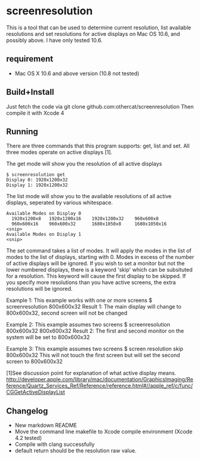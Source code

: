 # screenresolution

This is a tool that can be used to determine current resolution,
list available resolutions and set resolutions for active displays
on Mac OS 10.6, and possibly above.  I have only tested 10.6.

## requirement

* Mac OS X 10.6 and above version (10.8 not tested)

## Build+Install

Just fetch the code via git clone github.com:othercat/screenresolution
Then compile it with Xcode 4

## Running

There are three commands that this program supports: get, list 
and set.  All three modes operate on active displays [1].

The get mode will show you the resolution of all active displays

    $ screenresolution get
    Display 0: 1920x1200x32
    Display 1: 1920x1200x32
 
 The list mode will show you to the available resolutions of all
 active displays, seperated by various whitespace.

    Available Modes on Display 0
      1920x1200x8   1920x1200x16    1920x1200x32    960x600x8 
      960x600x16    960x600x32      1680x1050x8 	1680x1050x16 
    <snip>
    Available Modes on Display 1
    <snip>

The set command takes a list of modes.  It will apply the modes
in the list of modes to the list of displays, starting with 0.
Modes in excess of the number of active displays will be ignored.
If you wish to set a monitor but not the lower numbered displays,
there is a keyword 'skip' which can be subsituted for a resolution.
This keyword will cause the first display to be skipped.  If you
specify more resolutions than you have active screens, the extra
resolutions will be ignored.

Example 1:
    This example works with one or more screens
    $ screenresolution 800x600x32
Result 1:
    The main display will change to 800x600x32, second screen
    will not be changed

Example 2:
    This example assumes two screens
    $ screenresolution 800x600x32 800x600x32
Result 2:
    The first and second monitor on the system will be set to 
    800x600x32

Example 3:
    This example assumes two screens
    $ screen resolution skip 800x600x32
    This will not touch the first screen but will set the second
    screen to 800x600x32

[1]See discussion point for explanation of what active display means.
http://developer.apple.com/library/mac/documentation/GraphicsImaging/Reference/Quartz_Services_Ref/Reference/reference.html#//apple_ref/c/func/CGGetActiveDisplayList

## Changelog

* New markdown README
* Move the command line makefile to Xcode compile environment (Xcode 4.2 tested)
* Compile with clang successfully
* default return should be the resolution raw value.

